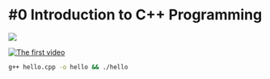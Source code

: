 # #0 Introduction to C++ Programming

![](https://youtu.be/3YjDQDGCgw8)

[![The first video](https://i.imgur.com/2C8q0SJ.jpg)](https://youtu.be/3YjDQDGCgw8 "First video")

```bash
g++ hello.cpp -o hello && ./hello
```
